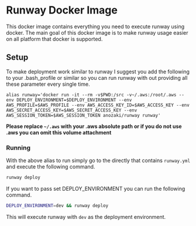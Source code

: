 # Runway Docker Image

This docker image contains everything you need to execute runway using docker. The main goal of this docker image is to
make runway usage easier on all platform that docker is supported.

## Setup

To make deployment work similar to runway I suggest you add the following to your .bash_profile or similar so you can
run runway with out providing all these parameter every single time.

`alias runway='docker run -it --rm -v$PWD:/src -v~/.aws:/root/.aws --env DEPLOY_ENVIRONMENT=$DEPLOY_ENVIRONMENT --env AWS_PROFILE=$AWS_PROFILE --env AWS_ACCESS_KEY_ID=$AWS_ACCESS_KEY --env AWS_SECRET_ACCESS_KEY=$AWS_SECRET_ACCESS_KEY --env AWS_SESSION_TOKEN=$AWS_SESSION_TOKEN anozaki/runway runway'`

**Please replace `~/.aws` with your .aws absolute path or if you do not use .aws you can omit this volume attachment**

### Running

With the above alias to run simply go to the directly that contains `runway.yml` and execute the following command.

```bash
runway deploy
```

If you want to pass set DEPLOY_ENVIRONMENT you can run the following command.

```bash
DEPLOY_ENVIRONMENT=dev && runway deploy
```

This will execute runway with `dev` as the deployment environment.